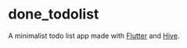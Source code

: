 # done_todolist

A minimalist todo list app made with [Flutter](https://www.flutter.dev) and [Hive](https://docs.hivedb.dev/#/).
